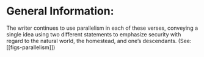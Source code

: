 # General Information:

The writer continues to use parallelism in each of these verses, conveying a single idea using two different statements to emphasize security with regard to the natural world, the homestead, and one’s descendants. (See: [[figs-parallelism]])